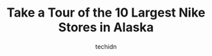 ---
layout: ampstory
image: https://i0.wp.com/www.depkes.org/wp-content/uploads/2023/06/nike-0-in-alaska-1685969022.png?resize=640,853
author: techidn
featured: false
description: Discover the impressive array of Nike options in Alaska, where you can find 10 of the largest Nike establishments in the area. From renowned classics to hidden gems, Alaska offers a diverse 
title: Take a Tour of the 10 Largest Nike Stores in Alaska
cover:
   title: Take a Tour of the 10 Largest Nike Stores in Alaska
   subtitle: Rickpate
   background: https://www.depkes.org/wp-content/uploads/2023/06/nike-0-in-alaska-1685969022.png

pages: 
 - layout: thirds
   top: <h1>#1 Sportsmans Warehouse</h1>
   bottom: "<p>The newly refinished store has a much smoother flow feeling to it. The kids cant wait for them to get all the animals mounted back on the walls.</p>"
   background: https://www.depkes.org/wp-content/uploads/2023/06/nike-1-in-alaska-1685969025.jpeg
   backgroundblur: true
 - layout: thirds
   top: <h1>#2 JCPenney</h1>
   bottom: "<p>406 W 5th Ave, Anchorage, AK 99501, United States</p>"
   background: https://www.depkes.org/wp-content/uploads/2023/06/nike-2-in-alaska-1685969025.jpeg
   cta:
      link: https://www.depkes.org/blog/take-a-tour-of-the-10-largest-nike-stores-in-alaska/
      text: Take a Tour of the 10 Largest Nike Stores in Alaska
 - layout: thirds
   top: <h1>#3 REI</h1>
   bottom: "<p>500 E Northern Lights Blvd, Anchorage, AK 99503, United States</p>"
   background: https://www.depkes.org/wp-content/uploads/2023/06/nike-3-in-alaska-1685969025.jpeg
   cta:
      link: https://www.depkes.org/blog/take-a-tour-of-the-10-largest-nike-stores-in-alaska/
      text: Take a Tour of the 10 Largest Nike Stores in Alaska
 - layout: thirds
   top: <h1>#4 Nordstrom Rack</h1>
   bottom: "<p>680 E Northern Lights Blvd, Anchorage, AK 99503, United States</p>"
   background: https://images.unsplash.com/photo-1522441815192-d9f04eb0615c?ixlib=rb-4.0.3&ixid=MnwxMjA3fDB8MHxwaG90by1wYWdlfHx8fGVufDB8fHx8&auto=format&fit=crop&w=640&h=853&q=80
   cta:
      link: https://www.depkes.org/blog/take-a-tour-of-the-10-largest-nike-stores-in-alaska/
      text: Take a Tour of the 10 Largest Nike Stores in Alaska
 - layout: thirds
   top: <h1>#5 Walmart</h1>
   bottom: "<p>2911 Mill Bay Rd, Kodiak, AK 99615, United States</p>"
   background: https://images.unsplash.com/photo-1546497974-b213c9efb599?ixlib=rb-4.0.3&ixid=MnwxMjA3fDB8MHxwaG90by1wYWdlfHx8fGVufDB8fHx8&auto=format&fit=crop&w=640&h=853&q=80
   cta:
      link: https://www.depkes.org/blog/take-a-tour-of-the-10-largest-nike-stores-in-alaska/
      text: Take a Tour of the 10 Largest Nike Stores in Alaska
 - layout: thirds
   top: <h1>#6 Skinny Raven Sports</h1>
   bottom: "<p>800 H St, Anchorage, AK 99501, United States</p>"
   background: https://images.unsplash.com/photo-1620421680010-0766ff230392?ixlib=rb-4.0.3&ixid=MnwxMjA3fDB8MHxwaG90by1wYWdlfHx8fGVufDB8fHx8&auto=format&fit=crop&w=640&h=853&q=80
   cta:
      link: https://www.depkes.org/blog/take-a-tour-of-the-10-largest-nike-stores-in-alaska/
      text: Take a Tour of the 10 Largest Nike Stores in Alaska
 - layout: thirds
   top: <h1>#7 Once Upon A Child Anchorage</h1>
   bottom: "<p>1016 W Northern Lights Blvd, Anchorage, AK 99503, United States</p>"
   background: https://images.unsplash.com/photo-1489694553447-4c9339da310d?ixlib=rb-4.0.3&ixid=MnwxMjA3fDB8MHxwaG90by1wYWdlfHx8fGVufDB8fHx8&auto=format&fit=crop&w=640&h=853&q=80
   cta:
      link: https://www.depkes.org/blog/take-a-tour-of-the-10-largest-nike-stores-in-alaska/
      text: Take a Tour of the 10 Largest Nike Stores in Alaska
 - layout: thirds
   middle: Continue reading...
   background: https://images.unsplash.com/photo-1533735380053-eb8d0759b24a?ixlib=rb-4.0.3&ixid=MnwxMjA3fDB8MHxwaG90by1wYWdlfHx8fGVufDB8fHx8&auto=format&fit=crop&w=640&h=853&q=80
   cta:
      link: https://www.depkes.org/blog/take-a-tour-of-the-10-largest-nike-stores-in-alaska/
      text: Take a Tour of the 10 Largest Nike Stores in Alaska
      
---
